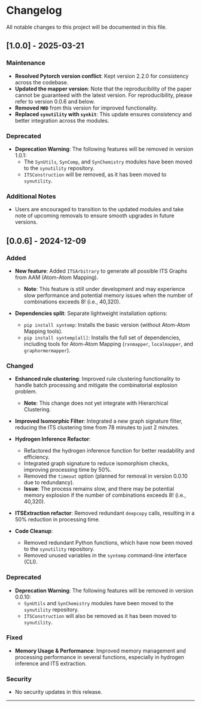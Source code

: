 # Changelog
All notable changes to this project will be documented in this file. 

## [1.0.0] - 2025-03-21

### Maintenance
- **Resolved Pytorch version conflict**: Kept version 2.2.0 for consistency across the codebase.
- **Updated the mapper version**: Note that the reproducibility of the paper cannot be guaranteed with the latest version. For reproducibility, please refer to version 0.0.6 and below.
- **Removed `MØD`** from this version for improved functionality.
- **Replaced `synutility` with `synkit`**: This update ensures consistency and better integration across the modules.

### Deprecated
- **Deprecation Warning**: The following features will be removed in version 1.0.1:
  - The `SynUtils`, `SynComp`, and `SynChemistry` modules have been moved to the `synutility` repository.
  - `ITSConstruction` will be removed, as it has been moved to `synutility`.

### Additional Notes
- Users are encouraged to transition to the updated modules and take note of upcoming removals to ensure smooth upgrades in future versions.


 

## [0.0.6] - 2024-12-09

### Added
- **New feature**: Added `ITSArbitrary` to generate all possible ITS Graphs from AAM (Atom-Atom Mapping).  
  - **Note**: This feature is still under development and may experience slow performance and potential memory issues when the number of combinations exceeds 8! (i.e., 40,320).

- **Dependencies split**: Separate lightweight installation options:
  - `pip install syntemp`: Installs the basic version (without Atom-Atom Mapping tools).
  - `pip install syntemp[all]`: Installs the full set of dependencies, including tools for Atom-Atom Mapping (`rxnmapper`, `localmapper`, and `graphormermapper`).

### Changed
- **Enhanced rule clustering**: Improved rule clustering functionality to handle batch processing and mitigate the combinatorial explosion problem.
  - **Note**: This change does not yet integrate with Hierarchical Clustering.
  
- **Improved Isomorphic Filter**: Integrated a new graph signature filter, reducing the ITS clustering time from 78 minutes to just 2 minutes.

- **Hydrogen Inference Refactor**: 
  - Refactored the hydrogen inference function for better readability and efficiency.
  - Integrated graph signature to reduce isomorphism checks, improving processing time by 50%.
  - Removed the `timeout` option (planned for removal in version 0.0.10 due to redundancy).
  - **Issue**: The process remains slow, and there may be potential memory explosion if the number of combinations exceeds 8! (i.e., 40,320).

- **ITSExtraction refactor**: Removed redundant `deepcopy` calls, resulting in a 50% reduction in processing time.

- **Code Cleanup**: 
  - Removed redundant Python functions, which have now been moved to the `synutility` repository.
  - Removed unused variables in the `syntemp` command-line interface (CLI).

### Deprecated
- **Deprecation Warning**: The following features will be removed in version 0.0.10:
  - `SynUtils` and `SynChemistry` modules have been moved to the `synutility` repository.
  - `ITSConstruction` will also be removed as it has been moved to `synutility`.

### Fixed
- **Memory Usage & Performance**: Improved memory management and processing performance in several functions, especially in hydrogen inference and ITS extraction.

### Security
- No security updates in this release.

---
